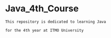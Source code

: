 # Java_4th_Course

```
This repository is dedicated to learning Java

for the 4th year at ITMO University
